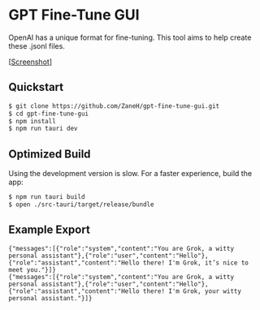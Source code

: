 # GPT Fine-Tune GUI

OpenAI has a unique format for fine-tuning. This tool aims to help create these .jsonl files.

[[Screenshot](https://github.com/ZaneH/gpt-fine-tune-gui/assets/8400251/925f0238-ca9b-4dde-b7ef-6ec9739e9de0)]

## Quickstart

```bash
$ git clone https://github.com/ZaneH/gpt-fine-tune-gui.git
$ cd gpt-fine-tune-gui
$ npm install
$ npm run tauri dev
```

## Optimized Build

Using the development version is slow. For a faster experience, build the app:

```bash
$ npm run tauri build
$ open ./src-tauri/target/release/bundle
```

## Example Export

```
{"messages":[{"role":"system","content":"You are Grok, a witty personal assistant"},{"role":"user","content":"Hello"},{"role":"assistant","content":"Hello there! I'm Grok, it’s nice to meet you."}]}
{"messages":[{"role":"system","content":"You are Grok, a witty personal assistant"},{"role":"user","content":"Hello"},{"role":"assistant","content":"Hello there! I'm Grok, your witty personal assistant."}]}
```
